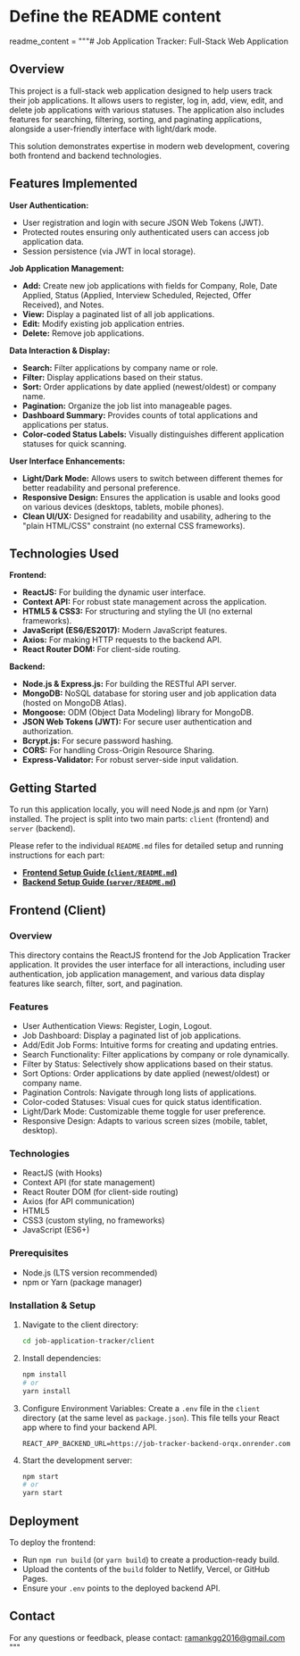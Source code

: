 # Define the README content
readme_content = """# Job Application Tracker: Full-Stack Web Application

## Overview

This project is a full-stack web application designed to help users track their job applications. It allows users to register, log in, add, view, edit, and delete job applications with various statuses. The application also includes features for searching, filtering, sorting, and paginating applications, alongside a user-friendly interface with light/dark mode.

This solution demonstrates expertise in modern web development, covering both frontend and backend technologies.

## Features Implemented

**User Authentication:**
* User registration and login with secure JSON Web Tokens (JWT).
* Protected routes ensuring only authenticated users can access job application data.
* Session persistence (via JWT in local storage).

**Job Application Management:**
* **Add:** Create new job applications with fields for Company, Role, Date Applied, Status (Applied, Interview Scheduled, Rejected, Offer Received), and Notes.
* **View:** Display a paginated list of all job applications.
* **Edit:** Modify existing job application entries.
* **Delete:** Remove job applications.

**Data Interaction & Display:**
* **Search:** Filter applications by company name or role.
* **Filter:** Display applications based on their status.
* **Sort:** Order applications by date applied (newest/oldest) or company name.
* **Pagination:** Organize the job list into manageable pages.
* **Dashboard Summary:** Provides counts of total applications and applications per status.
* **Color-coded Status Labels:** Visually distinguishes different application statuses for quick scanning.

**User Interface Enhancements:**
* **Light/Dark Mode:** Allows users to switch between different themes for better readability and personal preference.
* **Responsive Design:** Ensures the application is usable and looks good on various devices (desktops, tablets, mobile phones).
* **Clean UI/UX:** Designed for readability and usability, adhering to the "plain HTML/CSS" constraint (no external CSS frameworks).

## Technologies Used

**Frontend:**
* **ReactJS:** For building the dynamic user interface.
* **Context API:** For robust state management across the application.
* **HTML5 & CSS3:** For structuring and styling the UI (no external frameworks).
* **JavaScript (ES6/ES2017):** Modern JavaScript features.
* **Axios:** For making HTTP requests to the backend API.
* **React Router DOM:** For client-side routing.

**Backend:**
* **Node.js & Express.js:** For building the RESTful API server.
* **MongoDB:** NoSQL database for storing user and job application data (hosted on MongoDB Atlas).
* **Mongoose:** ODM (Object Data Modeling) library for MongoDB.
* **JSON Web Tokens (JWT):** For secure user authentication and authorization.
* **Bcrypt.js:** For secure password hashing.
* **CORS:** For handling Cross-Origin Resource Sharing.
* **Express-Validator:** For robust server-side input validation.

## Getting Started

To run this application locally, you will need Node.js and npm (or Yarn) installed. The project is split into two main parts: `client` (frontend) and `server` (backend).

Please refer to the individual `README.md` files for detailed setup and running instructions for each part:

* **[Frontend Setup Guide (`client/README.md`)](#frontend-client)**
* **[Backend Setup Guide (`server/README.md`)](https://github.com/ramankgg2016/job-tracker-server-backend-/blob/main/README.md)**

## Frontend (Client)

### Overview

This directory contains the ReactJS frontend for the Job Application Tracker application. It provides the user interface for all interactions, including user authentication, job application management, and various data display features like search, filter, sort, and pagination.

### Features

* User Authentication Views: Register, Login, Logout.
* Job Dashboard: Display a paginated list of job applications.
* Add/Edit Job Forms: Intuitive forms for creating and updating entries.
* Search Functionality: Filter applications by company or role dynamically.
* Filter by Status: Selectively show applications based on their status.
* Sort Options: Order applications by date applied (newest/oldest) or company name.
* Pagination Controls: Navigate through long lists of applications.
* Color-coded Statuses: Visual cues for quick status identification.
* Light/Dark Mode: Customizable theme toggle for user preference.
* Responsive Design: Adapts to various screen sizes (mobile, tablet, desktop).

### Technologies

* ReactJS (with Hooks)
* Context API (for state management)
* React Router DOM (for client-side routing)
* Axios (for API communication)
* HTML5
* CSS3 (custom styling, no frameworks)
* JavaScript (ES6+)

### Prerequisites

* Node.js (LTS version recommended)
* npm or Yarn (package manager)

### Installation & Setup

1. Navigate to the client directory:
    ```bash
    cd job-application-tracker/client
    ```

2. Install dependencies:
    ```bash
    npm install
    # or
    yarn install
    ```

3. Configure Environment Variables:
    Create a `.env` file in the `client` directory (at the same level as `package.json`). This file tells your React app where to find your backend API.
    ```env
    REACT_APP_BACKEND_URL=https://job-tracker-backend-orqx.onrender.com
    ```

4. Start the development server:
    ```bash
    npm start
    # or
    yarn start
    ```

## Deployment

To deploy the frontend:
* Run `npm run build` (or `yarn build`) to create a production-ready build.
* Upload the contents of the `build` folder to Netlify, Vercel, or GitHub Pages.
* Ensure your `.env` points to the deployed backend API.

## Contact

For any questions or feedback, please contact: ramankgg2016@gmail.com
"""
